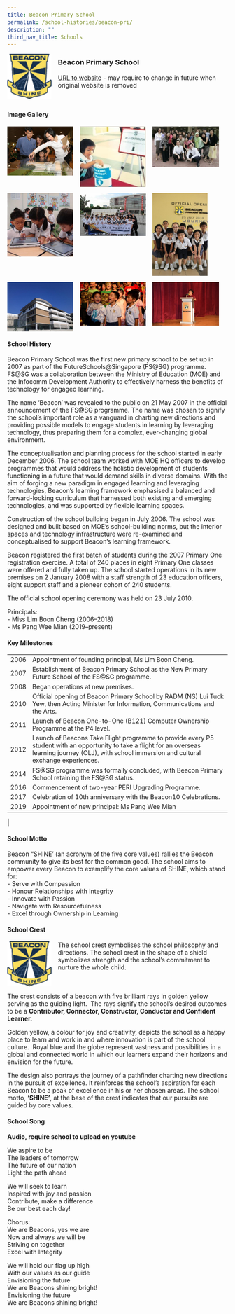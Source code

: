 ```yaml
---
title: Beacon Primary School
permalink: /school-histories/beacon-pri/
description: ""
third_nav_title: Schools
---
```

<img src="/images/beaconpri1.png" style="width:20%;margin-right:15px;" align = "left">

### **Beacon Primary School**
[URL to website](https://beaconpri.moe.edu.sg/) - may require to change in future when original website is removed

<br clear="left">

#### **Image Gallery**

<p><a href="https://staging.d1yxymztqoj7qn.amplifyapp.com/images/beaconpri2.jpg">  
<img src="/images/beaconpri2.jpg" style="width:30%;margin-right:15px;" align = "left">
</a></p>

<p><a href="https://staging.d1yxymztqoj7qn.amplifyapp.com/images/beaconpri3.jpg">  
<img src="/images/beaconpri3.jpg" style="width:30%;margin-right:15px;" align = "left">
</a></p>

<p><a href="https://staging.d1yxymztqoj7qn.amplifyapp.com/images/beaconpri4.jpg">  
<img src="/images/beaconpri4.jpg" style="width:30%;margin-right:15px;" align = "left">
</a></p>

<br clear="left">

<p><a href="https://staging.d1yxymztqoj7qn.amplifyapp.com/images/beaconpri5.jpg">  
<img src="/images/beaconpri5.jpg" style="width:30%;margin-right:15px;" align = "left">
</a></p>

<p><a href="https://staging.d1yxymztqoj7qn.amplifyapp.com/images/beaconpri6.jpg">  
<img src="/images/beaconpri6.jpg" style="width:30%;margin-right:15px;" align = "left">
</a></p>

<p><a href="https://staging.d1yxymztqoj7qn.amplifyapp.com/images/beaconpri7.jpg">  
<img src="/images/beaconpri7.jpg" style="width:25%;margin-right:15px;" align = "left">
</a></p>

<br clear="left">

<p><a href="https://staging.d1yxymztqoj7qn.amplifyapp.com/images/beaconpri8.jpg">  
<img src="/images/beaconpri8.jpg" style="width:30%;margin-right:15px;" align = "left">
</a></p>

<p><a href="https://staging.d1yxymztqoj7qn.amplifyapp.com/images/beaconpri9.jpg">  
<img src="/images/beaconpri9.jpg" style="width:30%;margin-right:15px;" align = "left">
</a></p>

<p><a href="https://staging.d1yxymztqoj7qn.amplifyapp.com/images/beaconpri10.jpg">  
<img src="/images/beaconpri10.jpg" style="width:30%;margin-right:15px;" align = "left">
</a></p>

<br clear="left">

#### **School History**
Beacon Primary School was the first new primary school to be set up in 2007 as part of the FutureSchools@Singapore (FS@SG) programme. FS@SG was a collaboration between the Ministry of Education (MOE) and the Infocomm Development Authority to effectively harness the benefits of technology for engaged learning.   
  
The name ‘Beacon’ was revealed to the public on 21 May 2007 in the official announcement of the FS@SG programme. The name was chosen to signify the school’s important role as a vanguard in charting new directions and providing possible models to engage students in learning by leveraging technology, thus preparing them for a complex, ever-changing global environment.   
  
The conceptualisation and planning process for the school started in early December 2006. The school team worked with MOE HQ officers to develop programmes that would address the holistic development of students functioning in a future that would demand skills in diverse domains. With the aim of forging a new paradigm in engaged learning and leveraging technologies, Beacon’s learning framework emphasised a balanced and forward-looking curriculum that harnessed both existing and emerging technologies, and was supported by flexible learning spaces.   
  
Construction of the school building began in July 2006. The school was designed and built based on MOE’s school-building norms, but the interior spaces and technology infrastructure were re-examined and conceptualised to support Beacon’s learning framework.   
  
Beacon registered the first batch of students during the 2007 Primary One registration exercise. A total of 240 places in eight Primary One classes were offered and fully taken up. The school started operations in its new premises on 2 January 2008 with a staff strength of 23 education officers, eight support staff and a pioneer cohort of 240 students.  
  
The official school opening ceremony was held on 23 July 2010.

Principals:<br>
\- Miss Lim Boon Cheng (2006–2018)<br>
\- Ms Pang Wee Mian (2019–present)


#### **Key Milestones**

|  |  |
|:---:|---|
| 2006 | Appointment of founding principal, Ms Lim Boon Cheng. |
| 2007 | Establishment of Beacon Primary School as the New Primary Future School of the FS@SG programme. |
| 2008 | Began operations at new premises. |
| 2010 | Official opening of Beacon Primary School by RADM (NS) Lui Tuck Yew, then Acting Minister for Information, Communications and the Arts. |
| 2011 | Launch of Beacon One-to-One (B121) Computer Ownership Programme at the P4 level. |
| 2012 | Launch of Beacons Take Flight programme to provide every P5 student with an opportunity to take a flight for an overseas learning journey (OLJ), with school immersion and cultural exchange experiences. |
| 2014 | FS@SG programme was formally concluded, with Beacon Primary School retaining the FS@SG status. |
| 2016 | Commencement of two-year PERI Upgrading Programme. |
| 2017 | Celebration of 10th anniversary with the Beacon10 Celebrations. |
| 2019 | Appointment of new principal: Ms Pang Wee Mian |
|

#### **School Motto**
Beacon “SHINE’ (an acronym of the five core values) rallies the Beacon community to give its best for the common good. The school aims to empower every Beacon to exemplify the core values of SHINE, which stand for:<br>
\- Serve with Compassion<br>
\- Honour Relationships with Integrity<br>
\- Innovate with Passion<br>
\- Navigate with Resourcefulness<br>
\- Excel through Ownership in Learning

#### **School Crest**
<img src="/images/beaconpri1.png" style="width:20%;margin-right:15px;" align = "left">

The school crest symbolises the school philosophy and directions. The school crest in the shape of a shield symbolizes strength and the school’s commitment to nurture the whole child.

<br clear="left">
  
The crest consists of a beacon with five brilliant rays in golden yellow serving as the guiding light.  The rays signify the school’s desired outcomes to be a **Contributor, Connector, Constructor, Conductor and Confident Learner.**  
  
Golden yellow, a colour for joy and creativity, depicts the school as a happy place to learn and work in and where innovation is part of the school culture.  Royal blue and the globe represent vastness and possibilities in a global and connected world in which our learners expand their horizons and envision for the future.   
  
The design also portrays the journey of a pathfinder charting new directions in the pursuit of excellence. It reinforces the school’s aspiration for each Beacon to be a peak of excellence in his or her chosen areas. The school motto, **‘SHINE’**, at the base of the crest indicates that our pursuits are guided by core values.

#### **School Song**
**Audio, require school to upload on youtube**

We aspire to be<br>
The leaders of tomorrow<br>
The future of our nation<br>
Light the path ahead
  
We will seek to learn<br>
Inspired with joy and passion<br>
Contribute, make a difference<br>
Be our best each day!
  
Chorus:<br>
We are Beacons, yes we are<br>
Now and always we will be<br>
Striving on together<br>
Excel with Integrity
  
We will hold our flag up high<br>
With our values as our guide<br>
Envisioning the future<br>
We are Beacons shining bright!<br>
Envisioning the future<br>
We are Beacons shining bright!